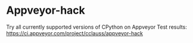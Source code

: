 # Appveyor-hack
Try all currently supported versions of CPython on Appveyor 
Test results: https://ci.appveyor.com/project/cclauss/appveyor-hack
